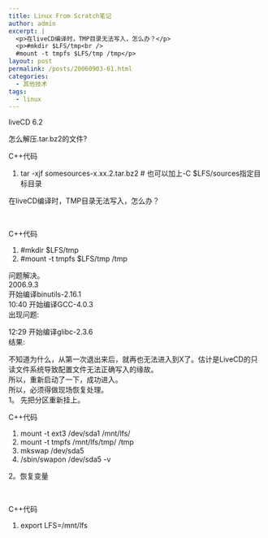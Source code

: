 ```yaml
---
title: Linux From Scratch笔记
author: admin
excerpt: |
  <p>在liveCD编译时，TMP目录无法写入，怎么办？</p>
  <p>#mkdir $LFS/tmp<br />
  #mount -t tmpfs $LFS/tmp /tmp</p>
layout: post
permalink: /posts/20060903-61.html
categories:
  - 其他技术
tags:
  - linux
---
```

liveCD 6.2

怎么解压.tar.bz2的文件?

<div class="codeText">
  <div class="codeHead">
    C++代码
  </div>
  
  <ol class="dp-cpp">
    <li class="alt">
      <span><span>tar&nbsp;-xjf&nbsp;somesources-x.xx.2.tar.bz2&nbsp;#&nbsp;也可以加上-C&nbsp;$LFS/sources指定目标目录&nbsp;&nbsp;</span></span>
    </li>
  </ol>
</div>

在liveCD编译时，TMP目录无法写入，怎么办？

&nbsp;

<div class="codeText">
  <div class="codeHead">
    C++代码
  </div>
  
  <ol class="dp-cpp">
    <li class="alt">
      <span><span class="preprocessor">#mkdir&nbsp;$LFS/tmp </span><span>&nbsp;&nbsp;</span></span>
    </li>
    <li class="">
      <span class="preprocessor">#mount&nbsp;-t&nbsp;tmpfs&nbsp;$LFS/tmp&nbsp;/tmp</span><span>&nbsp;&nbsp;</span>
    </li>
  </ol>
</div>

问题解决。  
2006.9.3  
开始编译binutils-2.16.1  
10:40 开始编译GCC-4.0.3  
出现问题:

12:29 开始编译glibc-2.3.6  
结果: 

不知道为什么，从第一次退出来后，就再也无法进入到X了。估计是LiveCD的只读文件系统导致配置文件无法正确写入的缘故。  
所以，重新启动了一下，成功进入。  
所以，必须得做现场恢复处理。  
1。 先把分区重新挂上。&nbsp;

<div class="codeText">
  <div class="codeHead">
    C++代码
  </div>
  
  <ol class="dp-cpp">
    <li class="alt">
      <span><span>mount&nbsp;-t&nbsp;ext3&nbsp;/dev/sda1&nbsp;/mnt/lfs/ &nbsp;&nbsp;</span></span>
    </li>
    <li class="">
      <span>mount&nbsp;-t&nbsp;tmpfs&nbsp;/mnt/lfs/tmp/&nbsp;/tmp &nbsp;&nbsp;</span>
    </li>
    <li class="alt">
      <span>mkswap&nbsp;/dev/sda5 &nbsp;&nbsp;</span>
    </li>
    <li class="">
      <span>/sbin/swapon&nbsp;/dev/sda5&nbsp;-v&nbsp;&nbsp;</span>
    </li>
  </ol>
</div>

2。恢复变量

&nbsp;

<div class="codeText">
  <div class="codeHead">
    C++代码
  </div>
  
  <ol class="dp-cpp">
    <li class="alt">
      <span><span>export&nbsp;LFS=/mnt/lfs&nbsp;&nbsp;</span></span>
    </li>
  </ol>
</div>